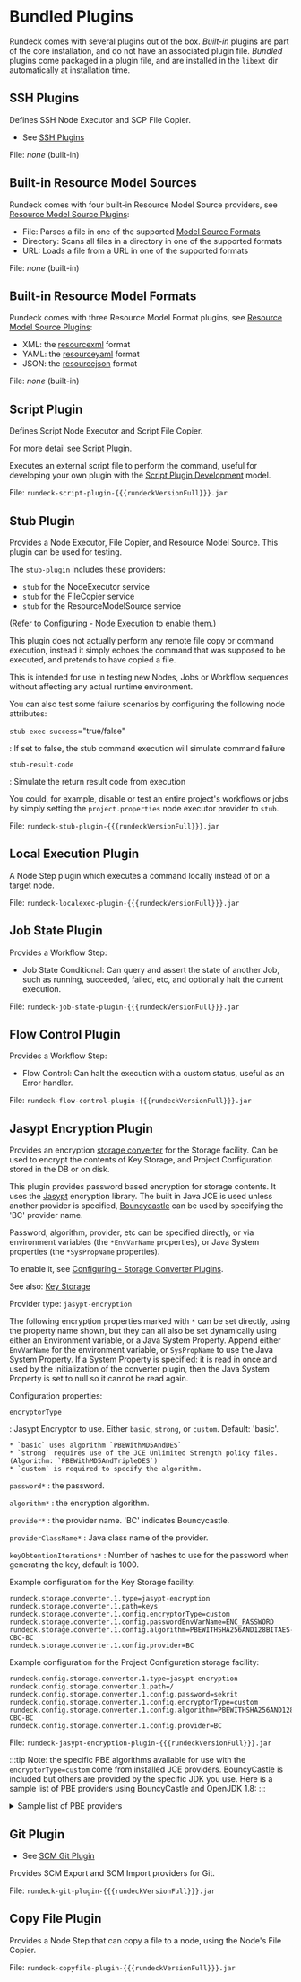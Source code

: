 # Bundled Plugins

Rundeck comes with several plugins out of the box. _Built-in_ plugins are part of the core installation, and do not
have an associated plugin file. _Bundled_ plugins come packaged in a plugin file,
and are installed in the `libext` dir automatically at installation time.

## SSH Plugins

Defines SSH Node Executor and SCP File Copier.

- See [SSH Plugins](/manual/projects/node-execution/ssh.md)

File: _none_ (built-in)

## Built-in Resource Model Sources

Rundeck comes with four built-in Resource Model Source providers, see [Resource Model Source Plugins](/manual/projects/resource-model-sources/builtin.md):

- File: Parses a file in one of the supported [Model Source Formats](#built-in-resource-model-formats)
- Directory: Scans all files in a directory in one of the supported formats
- URL: Loads a file from a URL in one of the supported formats

File: _none_ (built-in)

## Built-in Resource Model Formats

Rundeck comes with three Resource Model Format plugins, see [Resource Model Source Plugins](/manual/projects/resource-model-sources/builtin.md#resource-model-document-formats):

- XML: the [resourcexml](/manual/document-format-reference/resource-v13.md) format
- YAML: the [resourceyaml](/manual/document-format-reference/resource-yaml-v13.md) format
- JSON: the [resourcejson](/manual/document-format-reference/resource-json-v10.md) format

File: _none_ (built-in)

## Script Plugin

Defines Script Node Executor and Script File Copier.

For more detail see [Script Plugin](/manual/projects/node-execution/script.md).

Executes an external script file to perform the command, useful for developing your own plugin with the [Script Plugin Development](/developer/01-plugin-development.md#script-plugin-development) model.

File: `rundeck-script-plugin-{{{rundeckVersionFull}}}.jar`

## Stub Plugin

Provides a Node Executor, File Copier, and Resource Model Source. This plugin can be used for testing.

The `stub-plugin` includes these providers:

- `stub` for the NodeExecutor service
- `stub` for the FileCopier service
- `stub` for the ResourceModelSource service

(Refer to [Configuring - Node Execution](/administration/configuration/plugins/configuring.md#node-execution) to enable them.)

This plugin does not actually perform any remote file copy or command execution,
instead it simply echoes the command that was supposed to be executed, and
pretends to have copied a file.

This is intended for use in testing new Nodes, Jobs or Workflow sequences without
affecting any actual runtime environment.

You can also test some failure scenarios by configuring the following node attributes:

`stub-exec-success`="true/false"

: If set to false, the stub command execution will simulate command failure

`stub-result-code`

: Simulate the return result code from execution

You could, for example, disable or test an entire project's workflows or jobs by
simply setting the `project.properties` node executor provider to `stub`.

File: `rundeck-stub-plugin-{{{rundeckVersionFull}}}.jar`

## Local Execution Plugin

A Node Step plugin which executes a command locally instead of on a target node.

File: `rundeck-localexec-plugin-{{{rundeckVersionFull}}}.jar`

## Job State Plugin

Provides a Workflow Step:

- Job State Conditional: Can query and assert the state of another Job, such as running, succeeded, failed, etc, and optionally halt the current execution.

File: `rundeck-job-state-plugin-{{{rundeckVersionFull}}}.jar`

## Flow Control Plugin

Provides a Workflow Step:

- Flow Control: Can halt the execution with a custom status, useful as an Error handler.

File: `rundeck-flow-control-plugin-{{{rundeckVersionFull}}}.jar`

## Jasypt Encryption Plugin

Provides an encryption [storage converter](/administration/configuration/storage-facility.md#storage-converters) for the Storage facility. Can be used to encrypt the contents of Key Storage,
and Project Configuration stored in the DB or on disk.

This plugin provides password based encryption for storage contents.
It uses the [Jasypt][] encryption library. The built in Java JCE is used unless another provider is specified, [Bouncycastle][] can be used by specifying the 'BC' provider name.

[jasypt]: http://www.jasypt.org/
[bouncycastle]: https://www.bouncycastle.org/

Password, algorithm, provider, etc can be specified directly, or via environment variables (the `*EnvVarName` properties), or Java System properties (the `*SysPropName` properties).

To enable it, see [Configuring - Storage Converter Plugins](/administration/configuration/plugins/configuring.md#storage-converter-plugins).

See also: [Key Storage](/manual/key-storage/key-storage.md)

Provider type: `jasypt-encryption`

The following encryption properties marked with `*` can be set directly,
using the property name shown,
but they can all also be set dynamically using either an Environment variable,
or a Java System Property.
Append either `EnvVarName` for the environment variable,
or `SysPropName` to use the Java System Property.
If a System Property is specified: it is read in once and used by the initialization of the converter plugin,
then the Java System Property is set to null so it cannot be read again.

Configuration properties:

`encryptorType`

: Jasypt Encryptor to use. Either `basic`, `strong`, or `custom`. Default: 'basic'.

    * `basic` uses algorithm `PBEWithMD5AndDES`
    * `strong` requires use of the JCE Unlimited Strength policy files. (Algorithm: `PBEWithMD5AndTripleDES`)
    * `custom` is required to specify the algorithm.

`password*`
: the password.

`algorithm*`
: the encryption algorithm.

`provider*`
: the provider name. 'BC' indicates Bouncycastle.

`providerClassName*`
: Java class name of the provider.

`keyObtentionIterations*`
: Number of hashes to use for the password when generating the key, default is 1000.

Example configuration for the Key Storage facility:

```properties
rundeck.storage.converter.1.type=jasypt-encryption
rundeck.storage.converter.1.path=keys
rundeck.storage.converter.1.config.encryptorType=custom
rundeck.storage.converter.1.config.passwordEnvVarName=ENC_PASSWORD
rundeck.storage.converter.1.config.algorithm=PBEWITHSHA256AND128BITAES-CBC-BC
rundeck.storage.converter.1.config.provider=BC
```

Example configuration for the Project Configuration storage facility:

```properties
rundeck.config.storage.converter.1.type=jasypt-encryption
rundeck.config.storage.converter.1.path=/
rundeck.config.storage.converter.1.config.password=sekrit
rundeck.config.storage.converter.1.config.encryptorType=custom
rundeck.config.storage.converter.1.config.algorithm=PBEWITHSHA256AND128BITAES-CBC-BC
rundeck.config.storage.converter.1.config.provider=BC
```

File: `rundeck-jasypt-encryption-plugin-{{{rundeckVersionFull}}}.jar`

:::tip
Note: the specific PBE algorithms available for use with the `encryptorType=custom` come from installed JCE providers.  BouncyCastle is included but others are provided by the specific JDK you use.  Here is a sample list of PBE providers using BouncyCastle and OpenJDK 1.8:
:::

<details>
   <summary>Sample list of PBE providers</summary>

PBE ALGORITHMS:      
* PBEWITHHMACSHA1ANDAES_128
* PBEWITHHMACSHA1ANDAES_256
* PBEWITHHMACSHA224ANDAES_128
* PBEWITHHMACSHA224ANDAES_256
* PBEWITHHMACSHA256ANDAES_128
* PBEWITHHMACSHA256ANDAES_256
* PBEWITHHMACSHA384ANDAES_128
* PBEWITHHMACSHA384ANDAES_256
* PBEWITHHMACSHA512ANDAES_128
* PBEWITHHMACSHA512ANDAES_256
* PBEWITHMD2ANDDES
* PBEWITHMD5AND128BITAES-CBC-OPENSSL
* PBEWITHMD5AND192BITAES-CBC-OPENSSL
* PBEWITHMD5AND256BITAES-CBC-OPENSSL
* PBEWITHMD5ANDDES
* PBEWITHMD5ANDRC2
* PBEWITHMD5ANDTRIPLEDES
* PBEWITHSHA1ANDDES
* PBEWITHSHA1ANDDESEDE
* PBEWITHSHA1ANDRC2
* PBEWITHSHA1ANDRC2_128
* PBEWITHSHA1ANDRC2_40
* PBEWITHSHA1ANDRC4_128
* PBEWITHSHA1ANDRC4_40
* PBEWITHSHA256AND128BITAES-CBC-BC
* PBEWITHSHA256AND192BITAES-CBC-BC
* PBEWITHSHA256AND256BITAES-CBC-BC
* PBEWITHSHAAND128BITAES-CBC-BC
* PBEWITHSHAAND128BITRC2-CBC
* PBEWITHSHAAND128BITRC4
* PBEWITHSHAAND192BITAES-CBC-BC
* PBEWITHSHAAND2-KEYTRIPLEDES-CBC
* PBEWITHSHAAND256BITAES-CBC-BC
* PBEWITHSHAAND3-KEYTRIPLEDES-CBC
* PBEWITHSHAAND40BITRC2-CBC
* PBEWITHSHAAND40BITRC4
* PBEWITHSHAANDIDEA-CBC
* PBEWITHSHAANDTWOFISH-CBC

</details>

## Git Plugin

- See [SCM Git Plugin](/manual/projects/scm/git.md)

Provides SCM Export and SCM Import providers for Git.

File: `rundeck-git-plugin-{{{rundeckVersionFull}}}.jar`

## Copy File Plugin

Provides a Node Step that can copy a file to a node, using the Node's File Copier.

File: `rundeck-copyfile-plugin-{{{rundeckVersionFull}}}.jar`
